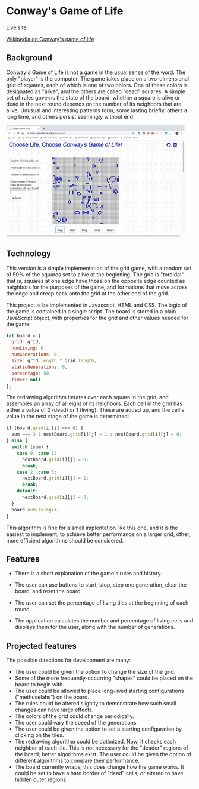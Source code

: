 # Conway's Game of Life

[Live site](https://manofsteele.github.io/conway)

[Wikipedia on Conway's game of life](https://en.wikipedia.org/wiki/Conway%27s_Game_of_Life)

## Background

Conway's Game of Life is not a game in the usual sense of the word. The only
"player" is the computer. The game takes place on a two-dimensional grid of squares,
each of which is one of two colors. One of these colors is designated as "alive",
and the others are called "dead" squares. A simple set of rules governs the state
of the board; whether a square is alive or dead in the next round depends on the
number of its neighbors that are alive. Unusual and interesting patterns form,
some lasting briefly, others a long time, and others persist seemingly without end.

![Conway's game of life demo](conway_screenshots.gif)

## Technology

This version is a simple implementation of the grid game, with a random
set of 50% of the squares set to alive at the beginning. The grid is
"toroidal" -- that is, squares at one edge have those on the opposite edge
counted as neighbors for the purposes of the game, and formations that move
across the edge and creep back onto the grid at the other end of the grid.

This project is be implemented in Javascript, HTML and CSS. The logic of the game
is contained in a single script. The board is stored in a plain JavaScript object,
with properties for the grid and other values needed for the game:

```javascript
let board = {
  grid: grid,
  numLiving: 0,
  numGenerations: 0,
  size: grid.length * grid.length,
  staticGenerations: 0,
  percentage: 50,
  timer: null
};
```

The redrawing algorithm iterates over each square in the grid, and assembles an array 
of all eight of its neighbors. Each cell in the grid has either a value of 0 (dead) or 
1 (living). These are added up, and the cell's value in the next stage of the game is 
determined: 

```javascript
if (board.grid[i][j] === 0) {
  sum === 3 ? nextBoard.grid[i][j] = 1 : nextBoard.grid[i][j] = 0;
} else {
  switch (sum) {
    case 0: case 1:
      nextBoard.grid[i][j] = 0;
      break;
    case 2: case 3:
      nextBoard.grid[i][j] = 1;
      break;
    default:
      nextBoard.grid[i][j] = 0;
  }
  board.numLiving++;
}
```
This algorithm is fine for a small implentation like this one, and it is the easiest to implement; to achieve better performance on a larger grid, other, more efficient algorithms should be considered. 

## Features

* There is a short explanation of the game's rules and history.

* The user can use buttons to start, stop, step one generation, clear the board, and reset the board.

* The user can set the percentage of living tiles at the beginning of each round.

* The application calculates the number and percentage of living cells
and displays them for the user, along with the number of generations.


## Projected features

The possible directions for development are many:

* The user could be given the option to change the size of the grid.
* Some of the more frequently-occurring "shapes" could be placed on the
board to begin with.
* The user could be allowed to place long-lived starting configurations
("methuselahs") on the board.
* The rules could be altered slightly to demonstrate how such
small changes can have large effects.
* The colors of the grid could change periodically.
* The user could vary the speed of the generations
* The user could be given the option to set a starting configuration by
clicking on the tiles.
* The redrawing algorithm could be optimized. Now, it checks each neighbor of each tile. This is not necessary for the "deader" regions of
the board; better algorithms exist. The user could be given the option
of different algorithms to compare their performance.
* The board currently wraps; this does change how the game works. It
could be set to have a hard border of "dead" cells, or altered to have
hidden outer regions.
